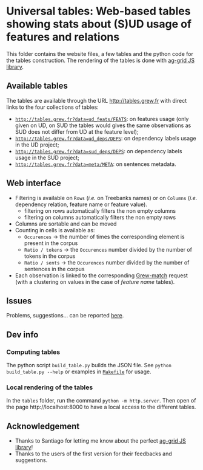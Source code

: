 # Universal tables: Web-based tables showing stats about (S)UD usage of features and relations

This folder contains the website files, a few tables and the python code for the tables construction.
The rendering of the tables is done with [ag-grid JS library](https://www.ag-grid.com/).

## Available tables

The tables are available through the URL http://tables.grew.fr with direct links to the four collections of tables:

* [`http://tables.grew.fr?data=ud_feats/FEATS`](http://tables.grew.fr?data=ud_feats/FEATS): on features usage (only given on UD, on SUD the tables would gives the same observations as SUD does not differ from UD at the feature level);
* [`http://tables.grew.fr?data=ud_deps/DEPS`](http://tables.grew.fr?data=ud_deps/DEPS): on dependency labels usage in the UD project;
* [`http://tables.grew.fr?data=sud_deps/DEPS`](http://tables.grew.fr?data=sud_deps/DEPS): on dependency labels usage in the SUD project;
* [`http://tables.grew.fr?data=meta/META`](http://tables.grew.fr?data=meta/META): on sentences metadata.

## Web interface 
 * Filtering is available on `Rows` (*i.e.* on Treebanks names) or on `Columns` (*i.e.* dependency relation, feature name or feature value).
    * filtering on rows automatically filters the non empty columns
    * filtering on columns automatically filters the non empty rows   
 * Columns are sortable and can be moved
 * Counting in cells is available as:
    * `Occurences` &rarr; the number of times the corresponding element is present in the corpus
    * `Ratio / tokens` &rarr; the `Occurences` number divided by the number of tokens in the corpus
    * `Ratio / sents` &rarr; the `Occurences` number divided by the number of sentences in the corpus
 * Each observation is linked to the corresponding [Grew-match](http://match.grew.fr) request (with a clustering on values in the case of *feature name* tables).

## Issues
Problems, suggestions… can be reported [here](https://github.com/surfacesyntacticud/tools/issues/new?labels=tables).

## Dev info

### Computing tables

The python script `build_table.py` builds the JSON file.
See `python build_table.py --help` or examples in [`Makefile`](./Makefile) for usage. 

### Local rendering of the tables

In the `tables` folder, run the command `python -m http.server`.
Then open of the page http://localhost:8000 to have a local access to the different tables.

## Acknowledgement

 * Thanks to Santiago for letting me know about the perfect [ag-grid JS library](https://www.ag-grid.com/)! 
 * Thanks to the users of the first version for their feedbacks and suggestions.
